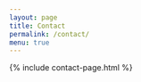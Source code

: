 ```yaml
---
layout: page
title: Contact
permalink: /contact/
menu: true
---
```

{% include contact-page.html %}
